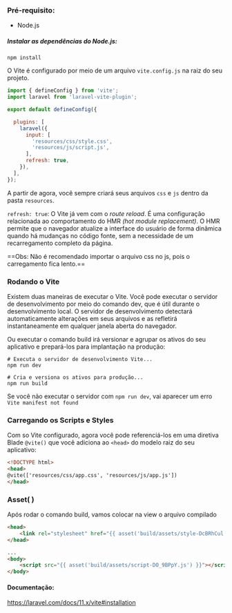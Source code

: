 
### Pré-requisito:

- Node.js
##### Instalar as dependências do Node.js:

`npm install`

O Vite é configurado por meio de um arquivo `vite.config.js` na raiz do seu projeto.

```js
import { defineConfig } from 'vite';
import laravel from 'laravel-vite-plugin'; 

export default defineConfig({

  plugins: [
    laravel({
      input: [
        'resources/css/style.css',
        'resources/js/script.js',
      ],
      refresh: true,
    }),
  ],
});
```

A partir de agora, você sempre criará seus arquivos `css` e `js` dentro da pasta `resources`.

`refresh: true`: O Vite já vem com o _route reload_. É uma configuração relacionada ao comportamento do HMR *(hot module replacement)*. O HMR permite que o navegador atualize a interface do usuário de forma dinâmica quando há mudanças no código fonte, sem a necessidade de um recarregamento completo da página.

==Obs: Não é recomendado importar o arquivo css no js, pois o carregamento fica lento.==

### Rodando o Vite

Existem duas maneiras de executar o Vite. Você pode executar o servidor de desenvolvimento por meio do comando dev, que é útil durante o desenvolvimento local. O servidor de desenvolvimento detectará automaticamente alterações em seus arquivos e as refletirá instantaneamente em qualquer janela aberta do navegador.

Ou executar o comando build irá versionar e agrupar os ativos do seu aplicativo e prepará-los para implantação na produção:

```
# Executa o servidor de desenvolvimento Vite...
npm run dev

# Cria e versiona os ativos para produção...
npm run build
```

Se você não executar o servidor com `npm run dev`, vai aparecer um erro `Vite manifest not found`

### Carregando os Scripts e Styles

Com so Vite configurado, agora você pode referenciá-los em uma diretiva Blade `@vite()` que você adiciona ao `<head>` do modelo raiz do seu aplicativo:

```html
<!DOCTYPE html>
<head>
@vite(['resources/css/app.css', 'resources/js/app.js'])
</head>
```

### Asset( )

Após rodar o comando build, vamos colocar na view o arquivo compilado


```html
<head>
	<link rel="stylesheet" href="{{ asset('build/assets/style-DcBRhCul.css') }}">
</head>

...
<body>
	<script src="{{ asset('build/assets/script-DO_9BPpY.js') }}"></script>
</body>
```

#### Documentação:

https://laravel.com/docs/11.x/vite#installation